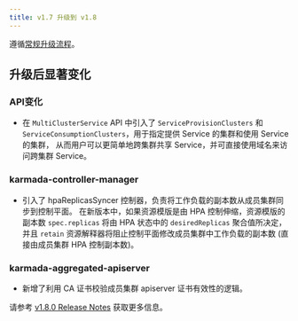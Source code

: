 ```yaml
---
title: v1.7 升级到 v1.8
---
```


遵循[常规升级流程](./README.md)。

## 升级后显著变化

### API变化

* 在 `MultiClusterService` API 中引入了 `ServiceProvisionClusters` 和 `ServiceConsumptionClusters`，用于指定提供 Service 的集群和使用 Service 的集群，
  从而用户可以更简单地跨集群共享 Service，并可直接使用域名来访问跨集群 Service。

### karmada-controller-manager

* 引入了 hpaReplicasSyncer 控制器，负责将工作负载的副本数从成员集群同步到控制平面。
  在新版本中，如果资源模版是由 HPA 控制伸缩，资源模版的副本数 `spec.replicas` 将由 HPA 状态中的 `desiredReplicas` 聚合值所决定，
  并且 `retain` 资源解释器将阻止控制平面修改成员集群中工作负载的副本数 (直接由成员集群 HPA 控制副本数)。
  

### karmada-aggregated-apiserver

* 新增了利用 CA 证书校验成员集群 apiserver 证书有效性的逻辑。

请参考 [v1.8.0 Release Notes](https://github.com/karmada-io/karmada/releases/tag/v1.8.0) 获取更多信息。